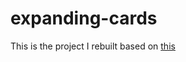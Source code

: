 # expanding-cards
This is the project I rebuilt based on [this](https://github.com/bradtraversy/50projects50days '50project50days')
